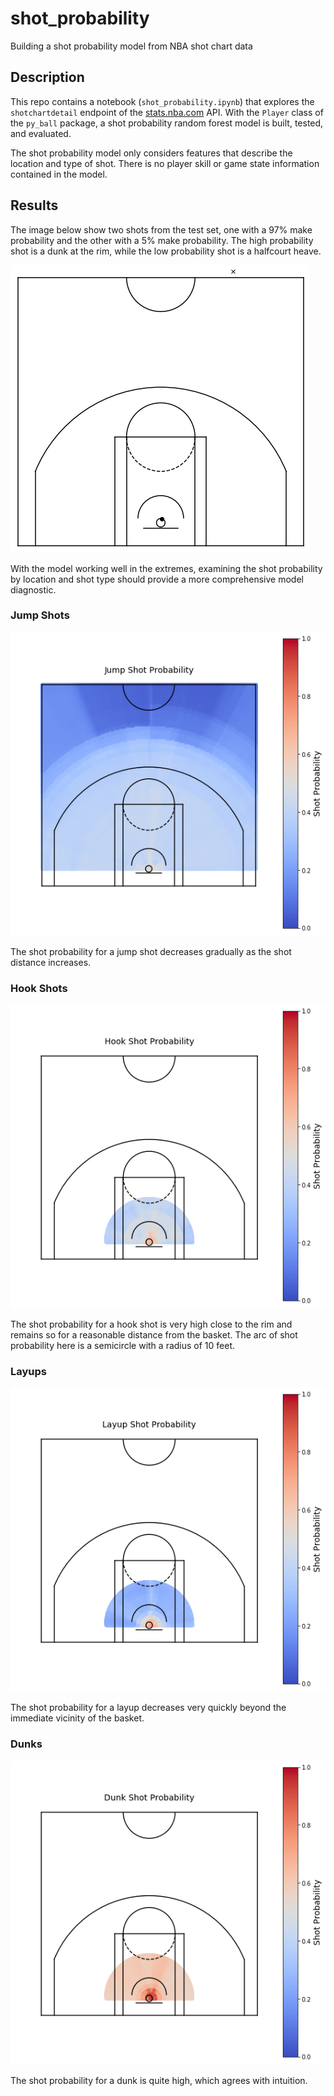 # shot_probability
Building a shot probability model from NBA shot chart data

## Description

This repo contains a notebook (`shot_probability.ipynb`) that explores the `shotchartdetail` endpoint of the [stats.nba.com](https://stats.nba.com) API. With the `Player` class of the `py_ball` package, a shot probability random forest model is built, tested, and evaluated.

The shot probability model only considers features that describe the location and type of shot. There is no player skill or game state information contained in the model.

## Results

The image below show two shots from the test set, one with a 97% make probability and the other with a 5% make probability. The high probability shot is a dunk at the rim, while the low probability shot is a halfcourt heave.

![](images/shot_examples.png)

With the model working well in the extremes, examining the shot probability by location and shot type should provide a more comprehensive model diagnostic.

### Jump Shots

![](images/jumps.png)

The shot probability for a jump shot decreases gradually as the shot distance increases.

### Hook Shots

![](images/hooks.png)

The shot probability for a hook shot is very high close to the rim and remains so for a reasonable distance from the basket. The arc of shot probability here is a semicircle with a radius of 10 feet.

### Layups

![](images/layups.png)

The shot probability for a layup decreases very quickly beyond the immediate vicinity of the basket.

### Dunks

![](images/dunks.png)

The shot probability for a dunk is quite high, which agrees with intuition.
